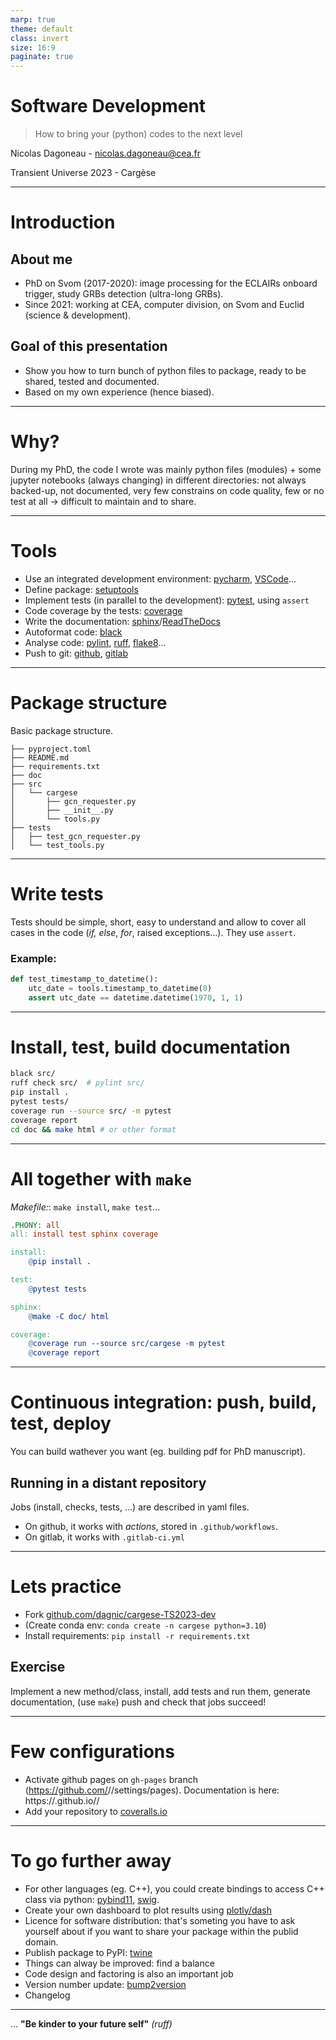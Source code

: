 ```yaml
---
marp: true
theme: default
class: invert
size: 16:9
paginate: true
---
```


# Software Development

> How to bring your (python) codes to the next level

Nicolas Dagoneau - nicolas.dagoneau@cea.fr

Transient Universe 2023 - Cargèse

---

# Introduction

## About me

- PhD on Svom (2017-2020): image processing for the ECLAIRs onboard trigger, study GRBs detection (ultra-long GRBs).
- Since 2021: working at CEA, computer division, on Svom and Euclid (science & development).

## Goal of this presentation

- Show you how to turn bunch of python files to package, ready to be shared, tested and documented.
- Based on my own experience (hence biased).

---

# Why?

During my PhD, the code I wrote was mainly python files (modules) + some jupyter notebooks (always changing) in different directories: not always backed-up, not documented, very few constrains on code quality, few or no test at all &rarr; difficult to maintain and to share.

---

# Tools

- Use an integrated development environment: [pycharm](https://www.jetbrains.com/fr-fr/pycharm/), [VSCode](https://code.visualstudio.com/)...
- Define package: [setuptools](https://setuptools.pypa.io)
- Implement tests (in parallel to the development): [pytest](https://docs.pytest.org), using `assert`
- Code coverage by the tests: [coverage](https://coverage.readthedocs.io/en/latest/)
- Write the documentation: [sphinx](https://www.sphinx-doc.org)/[ReadTheDocs](https://docs.readthedocs.io)
- Autoformat code: [black](https://black.readthedocs.io/en/stable/)
- Analyse code: [pylint](https://pylint.readthedocs.io/en/latest/), [ruff](https://beta.ruff.rs/docs/), [flake8](https://flake8.pycqa.org/en/latest/)...
- Push to git: [github](https://github.com/), [gitlab](https://gitlab.com)

---

# Package structure

Basic package structure.

    ├── pyproject.toml
    ├── README.md
    ├── requirements.txt
    ├── doc
    ├── src
    │   └── cargese
    │       ├── gcn_requester.py
    │       ├── __init__.py
    │       └── tools.py
    ├── tests
    │   ├── test_gcn_requester.py
    │   └── test_tools.py

---

# Write tests

Tests should be simple, short, easy to understand and allow to cover all cases in the code (*if, else*, *for*, raised exceptions...). They use `assert`.

### Example:

```python
def test_timestamp_to_datetime():
    utc_date = tools.timestamp_to_datetime(0)
    assert utc_date == datetime.datetime(1970, 1, 1)
```

---

# Install, test, build documentation

```bash
black src/
ruff check src/  # pylint src/
pip install .
pytest tests/
coverage run --source src/ -m pytest
coverage report
cd doc && make html # or other format
```

--- 

# All together with `make`

*Makefile:*: `make install`, `make test`...

```Makefile
.PHONY: all
all: install test sphinx coverage

install:
    @pip install .

test:
    @pytest tests

sphinx:
    @make -C doc/ html

coverage:
    @coverage run --source src/cargese -m pytest
    @coverage report
```

---

# Continuous integration: push, build, test, deploy

You can build wathever you want (eg. building pdf for PhD manuscript).

## Running in a distant repository

Jobs (install, checks, tests, ...) are described in yaml files.

- On github, it works with *actions*, stored in `.github/workflows`.
- On gitlab, it works with `.gitlab-ci.yml`

---

# Lets practice

- Fork [github.com/dagnic/cargese-TS2023-dev](https://github.com/dagnic/cargese-TS2023-dev)
- (Create conda env: `conda create -n cargese python=3.10`)
- Install requirements: `pip install -r requirements.txt`

## Exercise

Implement a new method/class, install, add tests and run them, generate documentation, (use `make`) push and check that jobs succeed!

---

# Few configurations

- Activate github pages on `gh-pages` branch (https://github.com/<user>/<project>/settings/pages). Documentation is here: https://<user>.github.io/<project>/
- Add your repository to [coveralls.io](https://coveralls.io/)

---

# To go further away

- For other languages (eg. C++), you could create bindings to access C++ class via python: [pybind11](https://pybind11.readthedocs.io/en/stable/), [swig](https://www.swig.org/).
- Create your own dashboard to plot results using [plotly/dash](https://dash.plotly.com)
- Licence for software distribution: that's someting you have to ask yourself about if you want to share your package within the publid domain.
- Publish package to PyPI: [twine](https://twine.readthedocs.io/en/latest/) 
- Things can alway be improved: find a balance
- Code design and factoring is also an important job
- Version number update: [bump2version](https://github.com/c4urself/bump2version/)
- Changelog

---

... __"Be kinder to your future self"__ *(ruff)*

